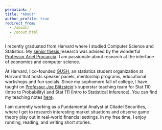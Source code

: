 ```yaml
---
permalink: /
title: "About"
author_profile: true
redirect_from: 
  - /about/
  - /about.html
---
```


I recently graduated from Harvard where I studied Computer Science and Statistics. My <a href="/publications/"> senior thesis </a> research was advised by the wonderful <a href = "https://procaccia.info/">Professor Ariel Procaccia</a>. I am passionate about research at the interface of economics and computer science.

At Harvard, I co-founded <a href="https://gushclub.org/"> GUSH</a>, an statistics student organization at Harvard that hosts speaker panels, mentorship programs, educational workshops and fun socials. Since my sophomore fall of college, I have taught on <a href = "https://statistics.fas.harvard.edu/people/joseph-k-blitzstein"> Professor Joe Blitzstein</a>'s superstar teaching team for Stat 110 (Intro to Probability) and Stat 111 (Intro to Statistical Inference). You can find my teaching notes <a href="/teaching/"> here</a>.

I am currently working as a Fundamental Analyst at Citadel Securities, where I get to research interesting market situations and observe game theory play out in real-world financial settings. In my free time, I enjoy running, reading, and writing short stories.